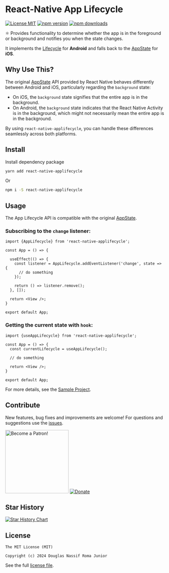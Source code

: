 # React-Native App Lifecycle

[![License MIT](https://img.shields.io/badge/licence-MIT-blue.svg)](https://github.com/douglasjunior/react-native-applifecycle/blob/master/LICENSE)
[![npm version](https://img.shields.io/npm/v/react-native-applifecycle.svg)](https://www.npmjs.com/package/react-native-applifecycle)
[![npm downloads](https://img.shields.io/npm/dt/react-native-applifecycle.svg)](https://www.npmjs.com/package/react-native-applifecycle?activeTab=versions)

⚛ Provides functionality to determine whether the app is in the foreground or background and notifies you when the state changes.

It implements the [Lifecycle](https://developer.android.com/jetpack/androidx/releases/lifecycle) for **Android** and falls back to the [AppState](https://reactnative.dev/docs/appstate) for **iOS**.

## Why Use This?

The original [AppState](https://reactnative.dev/docs/appstate) API provided by React Native behaves differently between Android and iOS, particularly regarding the `background` state:

- On iOS, the `background` state signifies that the entire app is in the background.
- On Android, the `background` state indicates that the React Native Activity is in the background, which might not necessarily mean the entire app is in the background.

By using `react-native-applifecycle`, you can handle these differences seamlessly across both platforms.

## Install

Install dependency package
```bash
yarn add react-native-applifecycle
```
Or
```bash
npm i -S react-native-applifecycle
```

## Usage

The App Lifecycle API is compatible with the original [AppState](https://reactnative.dev/docs/appstate).

### Subscribing to the `change` listener:

```tsx
import {AppLifecycle} from 'react-native-applifecycle';

const App = () => {

  useEffect(() => {
    const listener = AppLifecycle.addEventListener('change', state => {
      // do something
    });

    return () => listener.remove();
  }, []);

  return <View />;
}

export default App;
```

### Getting the current state with `hook`:

```tsx
import {useAppLifecycle} from 'react-native-applifecycle';

const App = () => {
  const currentLifecycle = useAppLifecycle();

  // do something

  return <View />;
}

export default App;
```

For more details, see the [Sample Project](https://github.com/douglasjunior/react-native-applifecycle/blob/main/Sample/App.tsx).

## Contribute

New features, bug fixes and improvements are welcome! For questions and suggestions use the [issues](https://github.com/douglasjunior/react-native-applifecycle/issues).

<a href="https://www.patreon.com/douglasjunior"><img src="http://i.imgur.com/xEO164Z.png" alt="Become a Patron!" width="200" /></a>
[![Donate](https://www.paypalobjects.com/en_US/i/btn/btn_donateCC_LG.gif)](https://paypal.me/douglasnassif)

## Star History

[![Star History Chart](https://api.star-history.com/svg?repos=douglasjunior/react-native-applifecycle&type=Date)](https://star-history.com/#douglasjunior/react-native-applifecycle)

## License

```
The MIT License (MIT)

Copyright (c) 2024 Douglas Nassif Roma Junior
```

See the full [license file](https://github.com/douglasjunior/react-native-applifecycle/blob/master/LICENSE).
